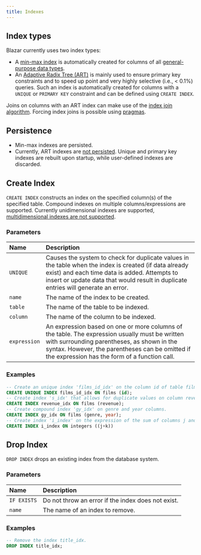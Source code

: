```yaml
---
title: Indexes
---
```


## Index types

Blazar currently uses two index types:

* A [min-max index](https://en.wikipedia.org/wiki/Block_Range_Index) is automatically created for columns of all [general-purpose data types](/docs/sql/data-types/overview).
* An [Adaptive Radix Tree (ART)](http://citeseerx.ist.psu.edu/viewdoc/download?doi=10.1.1.674.248&rep=rep1&type=pdf) is mainly used to ensure primary key constraints and to speed up point and very highly selective (i.e., < 0.1%) queries. Such an index is automatically created for columns with a `UNIQUE` or `PRIMARY KEY` constraint and can be defined using `CREATE INDEX`.

Joins on columns with an ART index can make use of the [index join algorithm](https://en.wikipedia.org/wiki/Nested_loop_join#Index_join_variation). Forcing index joins is possible using [pragmas](/docs/sql/pragmas).

## Persistence

* Min-max indexes are persisted.
* Currently, ART indexes are [not persisted](https://github.com/timelystream/blazar/issues/693). Unique and primary key indexes are rebuilt upon startup, while user-defined indexes are discarded.

## Create Index

<div id="rrdiagram1"></div>

`CREATE INDEX` constructs an index on the specified column(s) of the specified table. Compound indexes on multiple columns/expressions are supported. Currently unidimensional indexes are supported, [multidimensional indexes are not supported](https://github.com/timelystream/blazar/issues/63).

### Parameters

| Name | Description |
|:---|:---|
|`UNIQUE`|Causes the system to check for duplicate values in the table when the index is created (if data already exist) and each time data is added. Attempts to insert or update data that would result in duplicate entries will generate an error.|
|`name`|The name of the index to be created.|
|`table`|The name of the table to be indexed.|
|`column`|The name of the column to be indexed.|
|`expression`|An expression based on one or more columns of the table. The expression usually must be written with surrounding parentheses, as shown in the syntax. However, the parentheses can be omitted if the expression has the form of a function call.|


### Examples

```sql
-- Create an unique index 'films_id_idx' on the column id of table films.
CREATE UNIQUE INDEX films_id_idx ON films (id);
-- Create index 's_idx' that allows for duplicate values on column revenue of table films.
CREATE INDEX revenue_idx ON films (revenue);
-- Create compound index 'gy_idx' on genre and year columns.
CREATE INDEX gy_idx ON films (genre, year);
-- Create index 'i_index' on the expression of the sum of columns j and k from table integers.
CREATE INDEX i_index ON integers ((j+k))
```

## Drop Index

<div id="rrdiagram2"></div>

`DROP INDEX` drops an existing index from the database system.


### Parameters

| Name | Description |
|:---|:---|
|`IF EXISTS`|Do not throw an error if the index does not exist.|
|`name`|The name of an index to remove.|

### Examples

```sql
-- Remove the index title_idx.
DROP INDEX title_idx;
```
